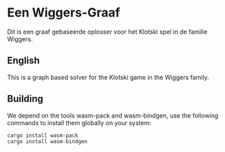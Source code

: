 # Een Wiggers-Graaf

Dit is een graaf gebaseerde oplosser voor het Klotski spel in de familie Wiggers.

## English

This is a graph based solver for the Klotski game in the Wiggers family.

## Building

We depend on the tools wasm-pack and wasm-bindgen,
use the following commands to install them globally on your system:

```bash
cargo install wasm-pack
cargo install wasm-bindgen
```
